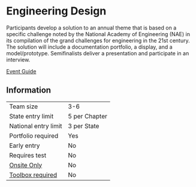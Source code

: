 # Engineering Design

Participants develop a solution to an annual theme that is
based on a specific challenge noted by the National Academy
of Engineering (NAE) in its compilation of the grand challenges
for engineering in the 21st century. The solution will include a
documentation portfolio, a display, and a model/prototype.
Semifinalists deliver a presentation and participate in an
interview.

[Event Guide](https://lwsd.sharepoint.com/:b:/r/sites/GR-JHS-TechnologyStudentAssociation-SCA/Shared%20Documents/23-24/Competition/Event%20Guides/HS%20-%20Engineering%20Design.pdf)

## Information

|                             |               |
| --------------------------- | ------------- |
| Team size                   | 3-6           |
| State entry limit           | 5 per Chapter |
| National entry limit        | 3 per State   |
| Portfolio required          | Yes           |
| Early entry                 | No            |
| Requires test               | No            |
| [Onsite Only](/#terms)      | No            |
| [Toolbox required](/#terms) | No            |
